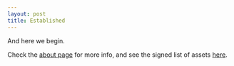 ```yaml
---
layout: post
title: Established
---
```


And here we begin.

Check the [about page](/about) for more info, and see the signed list of assets [here](/assets.dot.asc).
